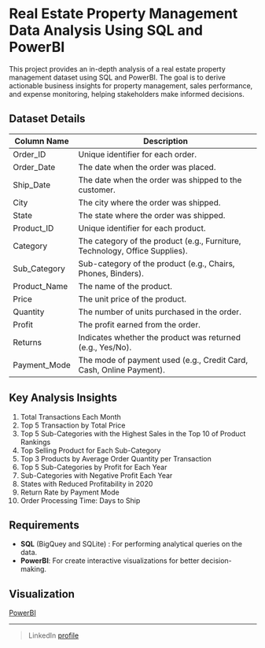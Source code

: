 # Real Estate Property Management Data Analysis Using SQL and PowerBI
This project provides an in-depth analysis of a real estate property management dataset using SQL and PowerBI. The goal is to derive actionable business insights for property management, sales performance, and expense monitoring, helping stakeholders make informed decisions.

## Dataset Details


| Column Name      | Description                                                                 |
|------------------|-----------------------------------------------------------------------------|
| Order_ID         | Unique identifier for each order.                                          |
| Order_Date       | The date when the order was placed.                                        |
| Ship_Date        | The date when the order was shipped to the customer.                       |
| City             | The city where the order was shipped.                                      |
| State            | The state where the order was shipped.                                     |
| Product_ID       | Unique identifier for each product.                                        |
| Category         | The category of the product (e.g., Furniture, Technology, Office Supplies).|
| Sub_Category     | Sub-category of the product (e.g., Chairs, Phones, Binders).              |
| Product_Name     | The name of the product.                                                   |
| Price            | The unit price of the product.                                             |
| Quantity         | The number of units purchased in the order.                                |
| Profit           | The profit earned from the order.                                          |
| Returns          | Indicates whether the product was returned (e.g., Yes/No).                |
| Payment_Mode     | The mode of payment used (e.g., Credit Card, Cash, Online Payment).        |


## Key Analysis Insights
1. Total Transactions Each Month
2. Top 5 Transaction by Total Price
3. Top 5 Sub-Categories with the Highest Sales in the Top 10 of Product Rankings
4. Top Selling Product for Each Sub-Category
5. Top 3 Products by Average Order Quantity per Transaction
6. Top 5 Sub-Categories by Profit for Each Year
7. Sub-Categories with Negative Profit Each Year
8. States with Reduced Profitability in 2020
9. Return Rate by Payment Mode
10. Order Processing Time: Days to Ship

## Requirements
- **SQL** (BigQuey and SQLite) : For performing analytical queries on the data.
- **PowerBI**: For create interactive visualizations for better decision-making.

## Visualization 
[PowerBI](https://app.powerbi.com/view?r=eyJrIjoiY2QyZDg4NmYtZWFkOC00ZjkyLWI2ZGUtNGE3MWFiYmJjZTAxIiwidCI6ImM3NTk5NWEzLWY1YjctNDkyMy1hM2IyLWZjMTg3NzM5M2MxZiIsImMiOjEwfQ%3D%3D)

---

> LinkedIn [profile](https://www.linkedin.com/in/e-rena/)<br>

